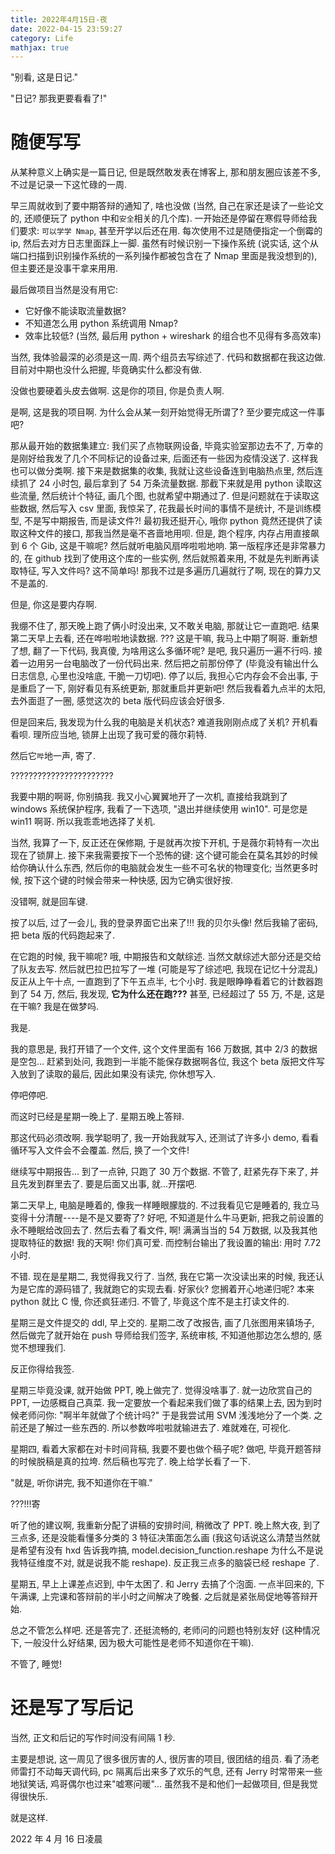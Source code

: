 ```yaml
---
title: 2022年4月15日-夜
date: 2022-04-15 23:59:27
category: Life
mathjax: true
---
```


"别看, 这是日记."

"日记? 那我更要看看了!"

<!--more-->

# 随便写写
从某种意义上确实是一篇日记, 但是既然敢发表在博客上, 那和朋友圈应该差不多, 不过是记录一下这忙碌的一周.

早三周就收到了要中期答辩的通知了, 啥也没做 (当然, 自己在家还是读了一些论文的, 还顺便玩了 python 中和``安全``相关的几个库). 一开始还是停留在寒假导师给我们要求: ``可以学学 Nmap``, 甚至开学以后还在用. 每次使用不过是随便指定一个倒霉的 ip, 然后去对方日志里面踩上一脚. 虽然有时候识别一下操作系统 (说实话, 这个从端口扫描到识别操作系统的一系列操作都被包含在了 Nmap 里面是我没想到的), 但主要还是没事干拿来用用.

最后做项目当然是没有用它:
- 它好像不能读取流量数据?
- 不知道怎么用 python 系统调用 Nmap?
- 效率比较低? (当然, 最后用 python + wireshark 的组合也不见得有多高效率)

当然, 我体验最深的必须是这一周. 两个组员去写综述了. 代码和数据都在我这边做. 目前对中期也没什么把握, 毕竟确实什么都没有做. 

没做也要硬着头皮去做啊. 这是你的项目, 你是负责人啊.

是啊, 这是我的项目啊. 为什么会从某一刻开始觉得无所谓了? 至少要完成这一件事吧?

那从最开始的数据集建立: 我们买了点物联网设备, 毕竟实验室那边去不了, 万幸的是刚好给我发了几个不同标记的设备过来, 后面还有一些因为疫情没送了. 这样我也可以做分类啊. 接下来是数据集的收集, 我就让这些设备连到电脑热点里, 然后连续抓了 24 小时包, 最后拿到了 54 万条流量数据. 那截下来就是用 python 读取这些流量, 然后统计个特征, 画几个图, 也就希望中期通过了. 但是问题就在于读取这些数据, 然后写入 csv 里面, 我惊呆了, 花我最长时间的事情不是统计, 不是训练模型, 不是写中期报告, 而是读文件?! 最初我还挺开心, 哦你 python 竟然还提供了读取这种文件的接口, 那我当然是毫不吝啬地用呗. 但是, 跑个程序, 内存占用直接飙到 6 个 Gib, 这是干嘛呢? 然后就听电脑风扇哗啦啦地响. 第一版程序还是非常暴力的, 在 github 找到了使用这个库的一些实例, 然后就照着来用, 不就是先判断再读取特征, 写入文件吗? 这不简单吗! 那我不过是多遍历几遍就行了啊, 现在的算力又不是盖的.

但是, 你这是要内存啊.

我绷不住了, 那天晚上跑了俩小时没出来, 又不敢关电脑, 那就让它一直跑吧. 结果第二天早上去看, 还在哗啦啦地读数据. ??? 这是干嘛, 我马上中期了啊哥. 重新想了想, 翻了一下代码, 我真傻, 为啥用这么多循环呢? 是吧, 我只遍历一遍不行吗. 接着一边用另一台电脑改了一份代码出来. 然后把之前那份停了 (毕竟没有输出什么日志信息, 心里也没啥底, 干脆一刀切吧). 停了以后, 我担心它内存会不会出事, 于是重启了一下, 刚好看见有系统更新, 那就重启并更新吧! 然后我看着九点半的太阳, 去外面逛了一圈, 感觉这次的 beta 版代码应该会好很多.

但是回来后, 我发现为什么我的电脑是关机状态? 难道我刚刚点成了关机? 开机看看呗. 理所应当地, 锁屏上出现了我可爱的薇尔莉特.

然后它``哔``地一声, 寄了.

???????????????????????

我要中期的啊哥, 你别搞我. 我又小心翼翼地开了一次机, 直接给我跳到了 windows 系统保护程序, 我看了一下选项, "退出并继续使用 win10". 可是您是 win11 啊哥. 所以我乖乖地选择了关机.

当然, 我算了一下, 反正还在保修期, 于是就再次按下开机, 于是薇尔莉特有一次出现在了锁屏上. 接下来我需要按下一个恐怖的键: 这个键可能会在莫名其妙的时候给你确认什么东西, 然后你的电脑就会发生一些不可名状的物理变化; 当然更多时候, 按下这个键的时候会带来一种快感, 因为它确实很好按.

没错啊, 就是回车键.

按了以后, 过了一会儿, 我的登录界面它出来了!!! 我的贝尔头像! 然后我输了密码, 把 beta 版的代码跑起来了.

在它跑的时候, 我干嘛呢? 哦, 中期报告和文献综述. 当然文献综述大部分还是交给了队友去写. 然后就巴拉巴拉写了一堆 (可能是写了综述吧, 我现在记忆十分混乱) 反正从上午十点, 一直跑到了下午五点半, 七个小时. 我是眼睁睁看着它的计数器跑到了 54 万, 然后, 我发现, **它为什么还在跑???** 甚至, 已经超过了 55 万, 不是, 这是在干嘛? 我是在做梦吗.

我是.

我的意思是, 我打开错了一个文件, 这个文件里面有 166 万数据, 其中 2/3 的数据是空包... 赶紧到处问, 我跑到一半能不能保存数据啊各位, 我这个 beta 版把文件写入放到了读取的最后, 因此如果没有读完, 你休想写入.

停吧停吧.

而这时已经是星期一晚上了. 星期五晚上答辩.

那这代码必须改啊. 我学聪明了, 我一开始我就写入, 还测试了许多小 demo, 看看循环写入文件会不会覆盖. 然后, 换了一个文件!

继续写中期报告... 到了一点钟, 只跑了 30 万个数据. 不管了, 赶紧先存下来了, 并且先发到群里去了. 要是后面又出事, 就...开摆吧.

第二天早上, 电脑是睡着的, 像我一样睡眼朦胧的. 不过我看见它是睡着的, 我立马变得十分清醒----是不是又要寄了? 好吧, 不知道是什么牛马更新, 把我之前设置的永不睡眠给改回去了. 然后去看了看文件, 啊! 满满当当的 54 万数据, 以及我其他提取特征的数据! 我的天啊! 你们真可爱. 而控制台输出了我设置的输出: 用时 7.72 小时.

不错. 现在是星期二, 我觉得我又行了. 当然, 我在它第一次没读出来的时候, 我还认为是它库的源码错了, 我就跑它的实现去看. 好家伙? 您搁着开心地递归呢? 本来 python 就比 C 慢, 你还疯狂递归. 不管了, 毕竟这个库不是主打读文件的.

星期三是文件提交的 ddl, 早上交的. 星期二改了改报告, 画了几张图用来镇场子, 然后做完了就开始在 push 导师给我们签字, 系统审核, 不知道他那边怎么想的, 感觉不想理我们. 

反正你得给我签.

星期三毕竟没课, 就开始做 PPT, 晚上做完了. 觉得没啥事了. 就一边欣赏自己的 PPT, 一边感概自己真菜. 我一定要放一个看起来我们做了事的结果上去, 因为到时候老师问你: "啊半年就做了个统计吗?" 于是我尝试用 SVM 浅浅地分了一个类. 之前还是了解过一些东西的. 所以参数哗啦啦就输进去了. 难就难在, 可视化.

星期四, 看着大家都在对卡时间背稿, 我要不要也做个稿子呢? 做吧, 毕竟开题答辩的时候脱稿是真的拉垮. 然后稿也写完了. 晚上给学长看了一下.

"就是, 听你讲完, 我不知道你在干嘛."

???!!!寄

听了他的建议啊, 我重新分配了讲稿的安排时间, 稍微改了 PPT. 晚上熬大夜, 到了三点多, 还是没能看懂多分类的 3 特征决策面怎么画 (我这句话说这么清楚当然就是希望有没有 hxd 告诉我咋搞, model.decision_function.reshape 为什么不是说我特征维度不对, 就是说我不能 reshape). 反正我三点多的脑袋已经 reshape 了.

星期五, 早上上课差点迟到, 中午太困了. 和 Jerry 去搞了个泡面. 一点半回来的, 下午满课, 上完课和答辩前的半小时之间解决了晚餐. 之后就是紧张局促地等答辩开始.

总之不管怎么样吧. 还是答完了. 还挺流畅的, 老师问的问题也特别友好 (这种情况下, 一般没什么好结果, 因为极大可能性是老师不知道你在干嘛).

不管了, 睡觉!

# 还是写了写后记
当然, 正文和后记的写作时间没有间隔 1 秒.

主要是想说, 这一周见了很多很厉害的人, 很厉害的项目, 很团结的组员. 看了汤老师雷打不动每天调代码, pc 隔离后出来多了欢乐的气息, 还有 Jerry 时常带来一些地狱笑话, 鸡哥偶尔也过来"嘘寒问暖"... 虽然我不是和他们一起做项目, 但是我觉得很快乐.

就是这样.

2022 年 4 月 16 日凌晨